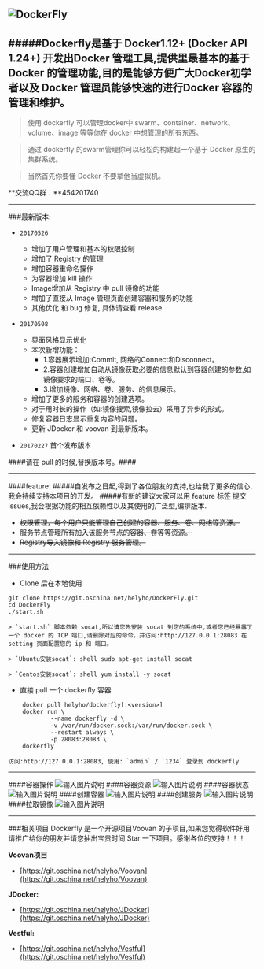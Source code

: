 ![DockerFly](http://git.oschina.net/uploads/images/2017/0227/130240_f5a011b5_116083.png "DockerFly")
------------------

#####Dockerfly是基于 Docker1.12+ (Docker API 1.24+) 开发出Docker 管理工具,提供里最基本的基于 Docker 的管理功能,目的是能够方便广大Docker初学者以及 Docker 管理员能够快速的进行Docker 容器的管理和维护。
------------------
> 使用 dockerfly 可以管理docker中 swarm、container、network、volume、image 等等你在 docker 中想管理的所有东西。

> 通过 dockerfly 的swarm管理你可以轻松的构建起一个基于 Docker 原生的集群系统。

> 当然首先你要懂 Docker 不要拿他当虚拟机。

**交流QQ群：**454201740

------------------
###最新版本:
 - `20170526`
   - 增加了用户管理和基本的权限控制
   - 增加了 Registry 的管理
   - 增加容器重命名操作
   - 为容器增加 kill 操作
   - Image增加从 Registry 中 pull 镜像的功能
   - 增加了直接从 Image 管理页面创建容器和服务的功能
   - 其他优化 和 bug 修复, 具体请查看 release


 - `20170508`
   - 界面风格显示优化
   - 本次新增功能：
       - 1.容器展示增加:Commit, 网络的Connect和Disconnect。
       - 2.容器创建增加自动从镜像获取必要的信息默认到容器创建的参数,如镜像要求的端口、卷等。
       - 3.增加镜像、网络、卷、服务、的信息展示。
   - 增加了更多的服务和容器的创建选项。
   - 对于用时长的操作（如:镜像搜索,镜像拉去）采用了异步的形式。
   - 修复容器日志显示重复内容的问题。
   - 更新 JDocker 和 voovan 到最新版本。



 - `20170227` 首个发布版本

####请在 pull 的时候,替换版本号<version>。####

------------------

####feature:
#####自发布之日起,得到了各位朋友的支持,也给我了更多的信心,我会持续支持本项目的开发。
#####有新的建议大家可以用 feature 标签 提交 issues,我会根据功能的相互依赖性以及其使用的广泛型,编排版本.

 - ~~权限管理，每个用户只能管理自己创建的容器、服务、卷、网络等资源。~~
 - ~~服务节点管理所有加入该服务节点的容器、卷等等资源。~~
 - ~~Registry导入镜像和 Registry 服务管理。~~



------------------
###使用方法
 - Clone 后在本地使用
```shell
git clone https://git.oschina.net/helyho/DockerFly.git
cd DockerFly
./start.sh
```
    > `start.sh` 脚本依赖 socat,所以请您先安装 socat 到您的系统中,或者您已经暴露了一个 docker 的 TCP 端口,请删除对应的命令。并访问:http://127.0.0.1:28083 在 setting 页面配置您的 ip 和 端口。

    > `Ubuntu安装socat`: shell sudo apt-get install socat

    > `Centos安装socat`: shell yum install -y socat

 - 直接 pull 一个 dockerfly 容器
```shell
    docker pull helyho/dockerfly[:<version>]
    docker run \
            --name dockerfly -d \
            -v /var/run/docker.sock:/var/run/docker.sock \
            --restart always \
            -p 28083:28083 \
    dockerfly
```
    访问:http://127.0.0.1:28083, 使用: `admin` / `1234` 登录到 dockerfly

------------------

####容器操作
![输入图片说明](https://git.oschina.net/uploads/images/2017/0510/160224_3efe4007_116083.png "在这里输入图片标题")
####容器资源
![输入图片说明](https://git.oschina.net/uploads/images/2017/0510/160205_e463d60d_116083.png "在这里输入图片标题")
####容器状态
![输入图片说明](https://git.oschina.net/uploads/images/2017/0510/160215_d527a3d4_116083.png "在这里输入图片标题")
####创建容器
![输入图片说明](https://git.oschina.net/uploads/images/2017/0510/160235_96f70ca0_116083.png "在这里输入图片标题")
####创建服务
![输入图片说明](https://git.oschina.net/uploads/images/2017/0510/160244_e717f8a4_116083.png "在这里输入图片标题")
####拉取镜像
![输入图片说明](https://git.oschina.net/uploads/images/2017/0510/160253_ea6d3140_116083.png "在这里输入图片标题")

------------------

###相关项目
Dockerfly 是一个开源项目Voovan 的子项目,如果您觉得软件好用请推广给你的朋友并请您抽出宝贵时间 Star 一下项目。感谢各位的支持！！！

**Voovan项目**
 - [https://git.oschina.net/helyho/Voovan](https://git.oschina.net/helyho/Voovan) 

**JDocker:**
 - [https://git.oschina.net/helyho/JDocker](https://git.oschina.net/helyho/JDocker)

**Vestful:**
 - [https://git.oschina.net/helyho/Vestful](https://git.oschina.net/helyho/Vestful)